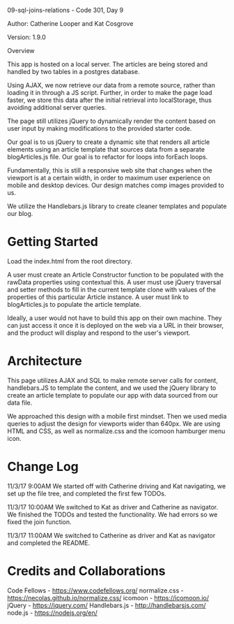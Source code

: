 09-sql-joins-relations - Code 301, Day 9

Author: Catherine Looper and Kat Cosgrove

Version: 1.9.0

Overview

This app is hosted on a local server. The articles are being stored and handled by two tables in a postgres database.

Using AJAX, we now retrieve our data from a remote source, rather than loading it in through a JS script. Further, in order to make the page load faster, we store this data after the initial retrieval into localStorage, thus avoiding additional server queries.

The page still utilizes jQuery to dynamically render the content based on user input by making modifications to the provided starter code.

Our goal is to us jQuery to create a dynamic site that renders all article elements using an article template that sources data from a separate blogArticles.js file. Our goal is to refactor for loops into forEach loops.

Fundamentally, this is still a responsive web site that changes when the viewport is at a certain width, in order to maximum user experience on mobile and desktop devices. Our design matches comp images provided to us.

We utilize the Handlebars.js library to create cleaner templates and populate our blog.

Getting Started
====

Load the index.html from the root directory.

A user must create an Article Constructor function to be populated with the rawData properties using contextual this. A user must use jQuery traversal and setter methods to fill in the current template clone with values of the properties of this particular Article instance. A user must link to blogArticles.js to populate the article template.

Ideally, a user would not have to build this app on their own machine. They can just access it once it is deployed on the web via a URL in their browser, and the product will display and respond to the user's viewport.

Architecture
====

This page utilizes AJAX and SQL to make remote server calls for content, handlebars.JS to template the content, and we used the jQuery library to create an article template to populate our app with data sourced from our data file.

We approached this design with a mobile first mindset. Then we used media queries to adjust the design for viewports wider than 640px. We are using HTML and CSS, as well as normalize.css and the icomoon hamburger menu icon.

Change Log
====

11/3/17 9:00AM We started off with Catherine driving and Kat navigating, we set up the file tree, and completed the first few TODOs.

11/3/17 10:00AM We switched to Kat as driver and Catherine as navigator. We finished the TODOs and tested the functionality. We had errors so we fixed the join function.

11/3/17 11:00AM We switched to Catherine as driver and Kat as navigator and completed the README.


Credits and Collaborations
====

Code Fellows - https://www.codefellows.org/
normalize.css - https://necolas.github.io/normalize.css/
icomoon - https://icomoon.io/
jQuery - https://jquery.com/
Handlebars.js - http://handlebarsjs.com/
node.js - https://nodejs.org/en/

